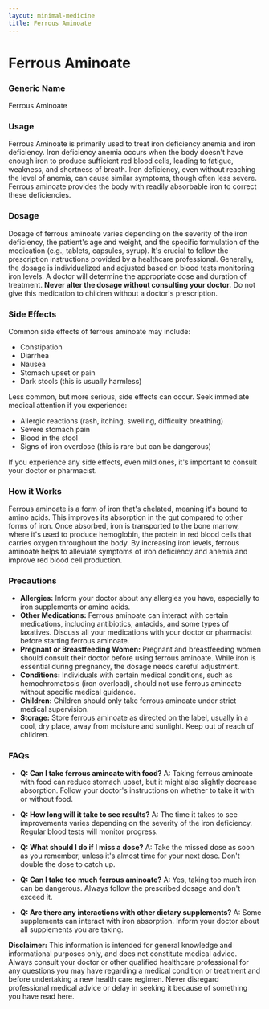 ```yaml
---
layout: minimal-medicine
title: Ferrous Aminoate
---
```


# Ferrous Aminoate
### Generic Name
Ferrous Aminoate

### Usage
Ferrous Aminoate is primarily used to treat iron deficiency anemia and iron deficiency.  Iron deficiency anemia occurs when the body doesn't have enough iron to produce sufficient red blood cells, leading to fatigue, weakness, and shortness of breath.  Iron deficiency, even without reaching the level of anemia, can cause similar symptoms, though often less severe. Ferrous aminoate provides the body with readily absorbable iron to correct these deficiencies.

### Dosage
Dosage of ferrous aminoate varies depending on the severity of the iron deficiency, the patient's age and weight, and the specific formulation of the medication (e.g., tablets, capsules, syrup).  It's crucial to follow the prescription instructions provided by a healthcare professional.  Generally, the dosage is individualized and adjusted based on blood tests monitoring iron levels.  A doctor will determine the appropriate dose and duration of treatment.  **Never alter the dosage without consulting your doctor.**  Do not give this medication to children without a doctor's prescription.

### Side Effects
Common side effects of ferrous aminoate may include:

*   Constipation
*   Diarrhea
*   Nausea
*   Stomach upset or pain
*   Dark stools (this is usually harmless)


Less common, but more serious, side effects can occur.  Seek immediate medical attention if you experience:

*   Allergic reactions (rash, itching, swelling, difficulty breathing)
*   Severe stomach pain
*   Blood in the stool
*   Signs of iron overdose (this is rare but can be dangerous)


If you experience any side effects, even mild ones, it's important to consult your doctor or pharmacist.

### How it Works
Ferrous aminoate is a form of iron that's chelated, meaning it's bound to amino acids.  This improves its absorption in the gut compared to other forms of iron.  Once absorbed, iron is transported to the bone marrow, where it's used to produce hemoglobin, the protein in red blood cells that carries oxygen throughout the body.  By increasing iron levels, ferrous aminoate helps to alleviate symptoms of iron deficiency and anemia and improve red blood cell production.

### Precautions
*   **Allergies:** Inform your doctor about any allergies you have, especially to iron supplements or amino acids.
*   **Other Medications:**  Ferrous aminoate can interact with certain medications, including antibiotics, antacids, and some types of laxatives. Discuss all your medications with your doctor or pharmacist before starting ferrous aminoate.
*   **Pregnant or Breastfeeding Women:**  Pregnant and breastfeeding women should consult their doctor before using ferrous aminoate.  While iron is essential during pregnancy, the dosage needs careful adjustment.
*   **Conditions:**  Individuals with certain medical conditions, such as hemochromatosis (iron overload), should not use ferrous aminoate without specific medical guidance.
*   **Children:**  Children should only take ferrous aminoate under strict medical supervision.
*   **Storage:**  Store ferrous aminoate as directed on the label, usually in a cool, dry place, away from moisture and sunlight. Keep out of reach of children.


### FAQs

*   **Q: Can I take ferrous aminoate with food?** A: Taking ferrous aminoate with food can reduce stomach upset, but it might also slightly decrease absorption.  Follow your doctor's instructions on whether to take it with or without food.

*   **Q: How long will it take to see results?** A: The time it takes to see improvements varies depending on the severity of the iron deficiency.  Regular blood tests will monitor progress.

*   **Q: What should I do if I miss a dose?** A: Take the missed dose as soon as you remember, unless it's almost time for your next dose.  Don't double the dose to catch up.

*   **Q: Can I take too much ferrous aminoate?** A: Yes, taking too much iron can be dangerous.  Always follow the prescribed dosage and don't exceed it.

*   **Q: Are there any interactions with other dietary supplements?** A:  Some supplements can interact with iron absorption.  Inform your doctor about all supplements you are taking.

**Disclaimer:** This information is intended for general knowledge and informational purposes only, and does not constitute medical advice.  Always consult your doctor or other qualified healthcare professional for any questions you may have regarding a medical condition or treatment and before undertaking a new health care regimen.  Never disregard professional medical advice or delay in seeking it because of something you have read here.
